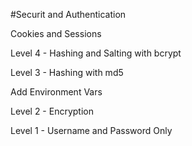 #Securit and Authentication

Cookies and Sessions

Level 4 - Hashing and Salting with bcrypt

Level 3 - Hashing with md5

Add Environment Vars

Level 2 - Encryption

Level 1 - Username and Password Only

